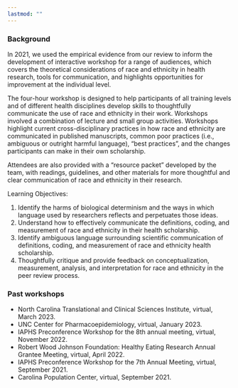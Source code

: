 ```yaml
---
lastmod: ""
---
```


### Background
In 2021, we used the empirical evidence from our review to inform the development of interactive workshop for a range of audiences, which covers the theoretical considerations of race and ethnicity in health research, tools for communication, and highlights opportunities for improvement at the individual level. 

The four-hour workshop is designed to help participants of all training levels and of different health disciplines develop skills to thoughtfully communicate the use of race and ethnicity in their work. Workshops involved a combination of lecture and small group activities. Workshops highlight current cross-disciplinary practices in how race and ethnicity are communicated in published manuscripts, common poor practices (i.e., ambiguous or outright harmful language), “best practices”, and the changes participants can make in their own scholarship. 

Attendees are also provided with a “resource packet” developed by the team, with readings, guidelines, and other materials for more thoughtful and clear communication of race and ethnicity in their research.

Learning Objectives: 
1. Identify the harms of biological determinism and the ways in which language used by researchers reflects and perpetuates those ideas.
2. Understand how to effectively communicate the definitions, coding, and measurement of race and ethnicity in their health scholarship.
3. Identify ambiguous language surrounding scientific communication of definitions, coding, and measurement of race and ethnicity health scholarship.
4. Thoughtfully critique and provide feedback on conceptualization, measurement, analysis, and interpretation for race and ethnicity in the peer review process.

### Past workshops
+ North Carolina Translational and Clinical Sciences Institute, virtual, March 2023.
+ UNC Center for Pharmacoepidemiology, virtual, January 2023. 
+ IAPHS Preconference Workshop for the 8th annual meeting, virtual, November 2022. 
+ Robert Wood Johnson Foundation: Healthy Eating Research Annual Grantee Meeting, virtual, April 2022. 
+ IAPHS Preconference Workshop for the 7th Annual Meeting, virtual, September 2021. 
+ Carolina Population Center, virtual, September 2021. 

